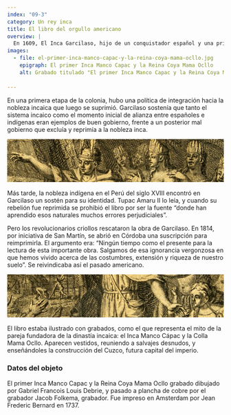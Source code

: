 ```yaml
---
index: "09-3"
category: Un rey inca
title: El libro del orgullo americano
overview: |
  En 1609, El Inca Garcilaso, hijo de un conquistador español y una princesa inca, publicó en Europa una historia del imperio inca titulada “Comentarios reales”. Le siguió en 1617 un segundo tomo, “Historia General del Perú”, sobre la conquista. Con el tiempo se convirtió en un libro clave para la identidad americana.
images:
  - file: el-primer-inca-manco-capac-y-la-reina-coya-mama-ocllo.jpg
    epigraph: El primer Inca Manco Capac y la Reina Coya Mama Ocllo
    alt: Grabado titulado "El primer Inca Manco Capac y la Reina Coya Mama Ocllo", impreso de plancha de cobre, En la ilustración se representa el mito de la pareja fundante del Inca Manco Cápac y la Colla Mama Ocllo, vestidos, reuniendo a los considerados salvajes, desnudos, y enseñándoles la construcción del Cuzco, futura capital del imperio. El papel donde está impreso muestra signos del tiempo y roturas.

---
```


 En una primera etapa de la colonia, hubo una política de integración hacia la nobleza incaica que luego se suprimió. Garcilaso sostenía que tanto el sistema incaico como el momento inicial de alianza entre españoles e indígenas eran ejemplos de buen gobierno, frente a un posterior mal gobierno que excluía y reprimía a la nobleza inca.

![](./eje09-3-a.jpg)

Más tarde, la nobleza indígena en el Perú del siglo XVIII encontró en Garcilaso un sostén para su identidad. Tupac Amaru II lo leía, y cuando su rebelión fue reprimida se prohibió el libro por ser la fuente “donde han aprendido esos naturales muchos errores perjudiciales”.

Pero los revolucionarios criollos rescataron la obra de Garcilaso. En 1814, por iniciativa de San Martín, se abrió en Córdoba una suscripción para reimprimirla. El argumento era: “Ningún tiempo como el presente para la lectura de esta importante obra. Salgamos de esa ignorancia vergonzosa en que hemos vivido acerca de las costumbres, extensión y riqueza de nuestro suelo”. Se reivindicaba así el pasado americano.

![](./eje09-3-b.jpg)

El libro estaba ilustrado con grabados, como el que representa el mito de la pareja fundadora de la dinastía incaica: el Inca Manco Cápac y la Colla Mama Ocllo. Aparecen vestidos, reuniendo a salvajes desnudos, y enseñándoles la construcción del Cuzco, futura capital del imperio.

### Datos del objeto
El primer Inca Manco Capac y la Reina Coya Mama Ocllo grabado dibujado por Gabriel Francois Louis Debrie, y pasado a plancha de cobre por el grabador Jacob Folkema, grabador. Fue impreso en Amsterdam por Jean Frederic Bernard en 1737.

